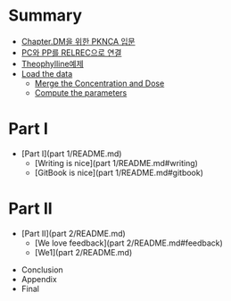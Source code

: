 # Summary

- [Chapter.DM을 위한 PKNCA 입문](Contents/README.md)
- [PC와 PP를 RELREC으로 연결](computing_nca_parameters_for_theophylline/pcc640_pp_b97crelrec_c73c_b85c_c5f0_acb0.md)
- [Theophylline예제](computing_nca_parameters_for_theophylline/README.md)
- [Load the data](load_the_data.md)
   * [Merge the Concentration and Dose](merge_the_concentration_and_dose.md)
   * [Compute the parameters](compute_the_parameters.md)

# Part I
- [Part I](part 1/README.md)
   * [Writing is nice](part 1/README.md#writing)
   * [GitBook is nice](part 1/README.md#gitbook)

# Part II
* [Part II](part 2/README.md)
   * [We love feedback](part 2/README.md#feedback)
   * [We1](part 2/README.md)

- Conclusion
- Appendix
- Final


